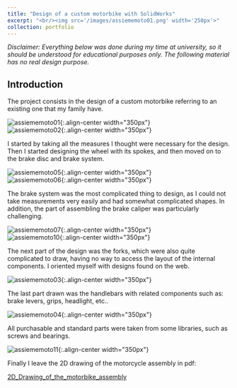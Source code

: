 ```yaml
---
title: "Design of a custom motorbike with SolidWorks"
excerpt: "<br/><img src='/images/assiememoto01.png' width='250px'>"
collection: portfolio
---
```


*Disclaimer: Everything below was done during my time at university, so it should be understood for educational purposes only. The following material has no real design purpose.*  

## Introduction  

The project consists in the design of a custom motorbike referring to an existing one that my family have.  

![assiememoto01](/images/assiememoto01.png){:.align-center width="350px"}  
![assiememoto02](/images/assiememoto02.png){:.align-center width="350px"}  

I started by taking all the measures I thought were necessary for the design. Then I started designing the wheel with its spokes, and then moved on to the brake disc and brake system.  

![assiememoto05](/images/assiememoto05.png){:.align-center width="350px"}  
![assiememoto06](/images/assiememoto06.png){:.align-center width="350px"}  

The brake system was the most complicated thing to design, as I could not take measurements very easily and had somewhat complicated shapes. In addition, the part of assembling the brake caliper was particularly challenging.  

![assiememoto07](/images/assiememoto07.png){:.align-center width="350px"}  
![assiememoto10](/images/assiememoto10.png){:.align-center width="350px"}  

The next part of the design was the forks, which were also quite complicated to draw, having no way to access the layout of the internal components. I oriented myself with designs found on the web.  

![assiememoto03](/images/assiememoto03.png){:.align-center width="350px"}  

The last part drawn was the handlebars with related components such as: brake levers, grips, headlight, etc..  

![assiememoto04](/images/assiememoto04.png){:.align-center width="350px"}  

All purchasable and standard parts were taken from some libraries, such as screws and bearings.  

![assiememoto11](/images/assiememoto11.png){:.align-center width="350px"}  

Finally I leave the 2D drawing of the motorcycle assembly in pdf:  

[2D_Drawing_of_the_motorbike_assembly](/files/Tavolacomplessivo.pdf)

